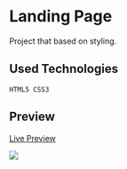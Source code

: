 # Landing Page

Project that based on styling.

## Used Technologies

```
HTML5 CSS3
```

## Preview

[Live Preview](https://landingg-page.netlify.app/)

<img src="https://user-images.githubusercontent.com/109925130/225707022-9df20464-6123-4523-b0bf-7baaa32448d4.gif" >
